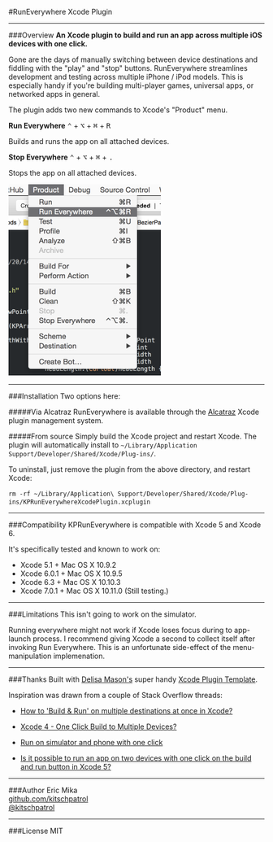 #RunEverywhere Xcode Plugin

-----

###Overview
**An Xcode plugin to build and run an app across multiple iOS devices with one click.**

Gone are the days of manually switching between device destinations and fiddling with the "play" and "stop" buttons. RunEverywhere streamlines development and testing across multiple iPhone / iPod models. This is especially handy if you're building multi-player games, universal apps, or networked apps in general.

The plugin adds two new commands to Xcode's "Product" menu.

**Run Everywhere** <kbd>⌃</kbd> + <kbd>⌥</kbd> + <kbd>⌘</kbd> + <kbd>R</kbd>

Builds and runs the app on all attached devices.

**Stop Everywhere** <kbd>⌃</kbd> + <kbd>⌥</kbd> + <kbd>⌘</kbd> + <kbd>.</kbd>

Stops the app on all attached devices.

<img src="screenshot-readme.png" width="300" height="376" />

-----

###Installation
Two options here:

#####Via Alcatraz
RunEverywhere is available through the [Alcatraz](http://alcatraz.io) Xcode plugin management system.


#####From source
Simply build the Xcode project and restart Xcode. The plugin will automatically install to `~/Library/Application Support/Developer/Shared/Xcode/Plug-ins/`.

To uninstall, just remove the plugin from the above directory, and restart Xcode:

	rm -rf ~/Library/Application\ Support/Developer/Shared/Xcode/Plug-ins/KPRunEverywhereXcodePlugin.xcplugin


-----

###Compatibility
KPRunEverywhere is compatible with Xcode 5 and Xcode 6.

It's specifically tested and known to work on:

- Xcode 5.1 + Mac OS X 10.9.2
- Xcode 6.0.1 + Mac OS X 10.9.5
- Xcode 6.3 + Mac OS X 10.10.3
- Xcode 7.0.1 + Mac OS X 10.11.0 (Still testing.)

-----

###Limitations
This isn't going to work on the simulator.

Running everywhere might not work if Xcode loses focus during to app-launch process. I recommend giving Xcode a second to collect itself after invoking Run Everywhere. This is an unfortunate side-effect of the menu-manipulation implemenation.

-----

###Thanks
Built with [Delisa Mason's](https://github.com/kattrali) super handy [Xcode Plugin Template](https://github.com/kattrali/Xcode-Plugin-Template).

Inspiration was drawn from a couple of Stack Overflow threads:

- [How to 'Build & Run' on multiple destinations at once in Xcode?](http://stackoverflow.com/questions/16262553/how-to-build-run-on-multiple-destinations-at-once-in-xcode)

- [Xcode 4 - One Click Build to Multiple Devices?](http://stackoverflow.com/questions/8040940/xcode-4-one-click-build-to-multiple-devices?lq=1)

- [Run on simulator and phone with one click](http://stackoverflow.com/questions/15300241/run-on-simulator-and-phone-with-one-click)

- [Is it possible to run an app on two devices with one click on the build and run button in Xcode 5?](http://stackoverflow.com/questions/22116564/is-it-possible-to-run-an-app-on-two-devices-with-one-click-on-the-build-and-run?lq=1)


-----

###Author
Eric Mika  
[github.com/kitschpatrol](http://github.com/kitschpatrol)  
[@kitschpatrol](https://twitter.com/kitschpatrol)

-----

###License
MIT





